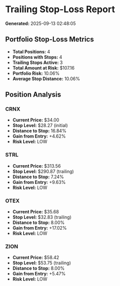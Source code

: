 # Trailing Stop-Loss Report

**Generated:** 2025-09-13 02:48:05

## Portfolio Stop-Loss Metrics

- **Total Positions:** 4
- **Positions with Stops:** 4
- **Trailing Stops Active:** 3
- **Total Amount at Risk:** $107.16
- **Portfolio Risk:** 10.06%
- **Average Stop Distance:** 10.06%

## Position Analysis

### CRNX
- **Current Price:** $34.00
- **Stop Level:** $28.27 (initial)
- **Distance to Stop:** 16.84%
- **Gain from Entry:** +4.62%
- **Risk Level:** LOW

### STRL
- **Current Price:** $313.56
- **Stop Level:** $290.87 (trailing)
- **Distance to Stop:** 7.24%
- **Gain from Entry:** +9.63%
- **Risk Level:** LOW

### OTEX
- **Current Price:** $35.68
- **Stop Level:** $32.83 (trailing)
- **Distance to Stop:** 8.00%
- **Gain from Entry:** +17.02%
- **Risk Level:** LOW

### ZION
- **Current Price:** $58.42
- **Stop Level:** $53.75 (trailing)
- **Distance to Stop:** 8.00%
- **Gain from Entry:** +5.47%
- **Risk Level:** LOW

